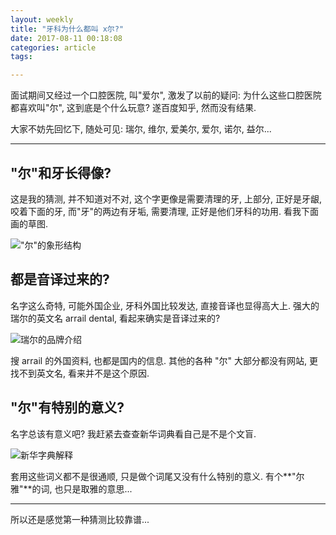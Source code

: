 ```yaml
---
layout: weekly
title: "牙科为什么都叫 x尔?"
date: 2017-08-11 00:18:08
categories: article
tags:

---
```


面试期间又经过一个口腔医院, 叫"爱尔", 激发了以前的疑问: 为什么这些口腔医院都喜欢叫"尔", 这到底是个什么玩意? 遂百度知乎, 然而没有结果.

大家不妨先回忆下, 随处可见:
瑞尔, 维尔, 爱美尔, 爱尔, 诺尔, 益尔...

----
 
## "尔"和牙长得像?

这是我的猜测, 并不知道对不对, 这个字更像是需要清理的牙, 上部分, 正好是牙龈, 咬着下面的牙, 而"牙"的两边有牙垢, 需要清理, 正好是他们牙科的功用. 看我下面画的草图.

!["尔"的象形结构](http://upload-images.jianshu.io/upload_images/1286586-e61eab2b82a1ad5b.png?imageMogr2/auto-orient/strip%7CimageView2/2/w/1240)

## 都是音译过来的? 

名字这么奇特, 可能外国企业, 牙科外国比较发达, 直接音译也显得高大上. 强大的瑞尔的英文名 arrail dental, 看起来确实是音译过来的? 

![瑞尔的品牌介绍](http://upload-images.jianshu.io/upload_images/1286586-588e14e4305370b3.png?imageMogr2/auto-orient/strip%7CimageView2/2/w/1240)

搜 arrail 的外国资料, 也都是国内的信息. 其他的各种 "尔" 大部分都没有网站, 更找不到英文名, 看来并不是这个原因.

## "尔"有特别的意义?

名字总该有意义吧? 我赶紧去查查新华词典看自己是不是个文盲.

![新华字典解释](http://upload-images.jianshu.io/upload_images/1286586-ed8458bc232905c7.png?imageMogr2/auto-orient/strip%7CimageView2/2/w/1240)

套用这些词义都不是很通顺, 只是做个词尾又没有什么特别的意义. 有个**"尔雅"**的词, 也只是取雅的意思...

----

所以还是感觉第一种猜测比较靠谱...

